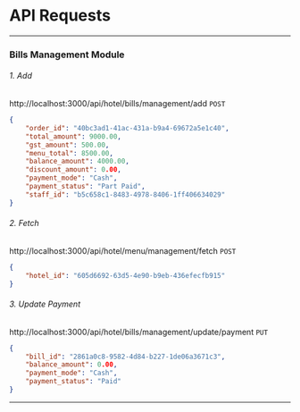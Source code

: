 # API Requests

----------------------------------------------------------------------------------

### Bills Management Module

###### 1. Add
http://localhost:3000/api/hotel/bills/management/add
`POST`
```json
{
    "order_id": "40bc3ad1-41ac-431a-b9a4-69672a5e1c40",
    "total_amount": 9000.00,
    "gst_amount": 500.00,
    "menu_total": 8500.00,
    "balance_amount": 4000.00,
    "discount_amount": 0.00,
    "payment_mode": "Cash",
    "payment_status": "Part Paid",
    "staff_id": "b5c658c1-8483-4978-8406-1ff406634029"
}
```

###### 2. Fetch
http://localhost:3000/api/hotel/menu/management/fetch
`POST`
```json
{
    "hotel_id": "605d6692-63d5-4e90-b9eb-436efecfb915"
}
```

###### 3. Update Payment
http://localhost:3000/api/hotel/bills/management/update/payment
`PUT`
```json
{
    "bill_id": "2861a0c8-9582-4d84-b227-1de06a3671c3",
    "balance_amount": 0.00,
    "payment_mode": "Cash",
    "payment_status": "Paid"
}
```
----------------------------------------------------------------------------------
